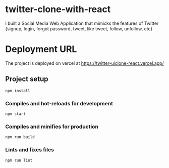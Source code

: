 # twitter-clone-with-react
I built a Social Media Web Application that mimicks the features of Twitter {signup, login, forgot password, tweet, like tweet, follow, unfollow, etc}

# Deployment URL
The project is deployed on vercel at https://twitter-uiclone-react.vercel.app/

## Project setup
```
npm install
```

### Compiles and hot-reloads for development
```
npm start
```

### Compiles and minifies for production
```
npm run build
```

### Lints and fixes files
```
npm run lint
